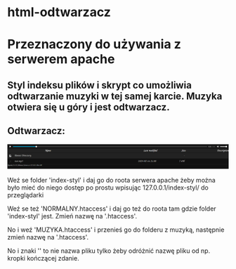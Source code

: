 # html-odtwarzacz
# Przeznaczony do używania z serwerem apache
## Styl indeksu plików i skrypt co umożliwia odtwarzanie muzyki w tej samej karcie. Muzyka otwiera się u góry i jest odtwarzacz. 
## Odtwarzacz:
![odtwarzacz](muzyka.png)

Weź se folder 'index-styl' i daj go do roota serwera apache żeby można było mieć do niego dostęp po prostu wpisując 127.0.0.1/index-styl/ do przeglądarki

Weź se też 'NORMALNY.htaccess' i daj go też do roota tam gdzie folder 'index-styl' jest. Zmień nazwę na '.htaccess'.

No i weź 'MUZYKA.htaccess' i przenieś go do folderu z muzyką, następnie zmień nazwę na '.htaccess'.

No i znaki '' to nie nazwa pliku tylko żeby odróżnić nazwę pliku od np. kropki kończącej zdanie.
